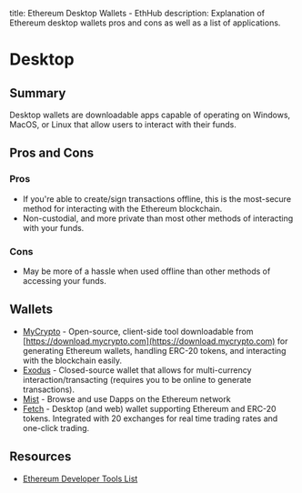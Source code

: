 title: Ethereum Desktop Wallets - EthHub
description: Explanation of Ethereum desktop wallets pros and cons as well as a list of applications.

# Desktop

## Summary

Desktop wallets are downloadable apps capable of operating on Windows, MacOS, or Linux that allow users to interact with their funds.

## Pros and Cons

### Pros

* If you're able to create/sign transactions offline, this is the most-secure method for interacting with the Ethereum blockchain.
* Non-custodial, and more private than most other methods of interacting with your funds.

### Cons

* May be more of a hassle when used offline than other methods of accessing your funds.

## Wallets

* [MyCrypto](https://github.com/MyCryptoHQ) - Open-source, client-side tool downloadable from [https://download.mycrypto.com](https://download.mycrypto.com) for generating Ethereum wallets, handling ERC-20 tokens, and interacting with the blockchain easily.
* [Exodus](https://exodus.io) - Closed-source wallet that allows for multi-currency interaction/transacting \(requires you to be online to generate transactions\).
* [Mist](https://github.com/ethereum/mist) - Browse and use Dapps on the Ethereum network
* [Fetch](https://hellofetch.co/download) - Desktop \(and web\) wallet supporting Ethereum and ERC-20 tokens. Integrated with 20 exchanges for real time trading rates and one-click trading.

## Resources

* [Ethereum Developer Tools List](https://github.com/ConsenSys/ethereum-developer-tools-list/blob/master/EcosystemResources.md)

